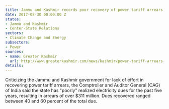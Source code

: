 ```yaml
---
title: Jammu and Kashmir records poor recovery of power tariff arrears
date: 2017-08-30 00:00:00 Z
states:
- Jammu and Kashmir
- Center-State Relations
sectors:
- Climate Change and Energy
subsectors:
- Power
sources:
- name: Greater Kashmir
  url: http://www.greaterkashmir.com/news/kashmir/power-tariff-arrears-in-jammu-and-kashmir-swells-to-rs-1-992-crore/258228.html
details: 
---
```


Criticizing the Jammu and Kashmir government for lack of effort in recovering power tariff arrears, the Comptroller and Auditor General (CAG) of India said the state has "poorly" realized electricity dues for the past five years, resulting in arrears of over $311 million. Dues recovered ranged between 40 and 60 percent of the total due. 
